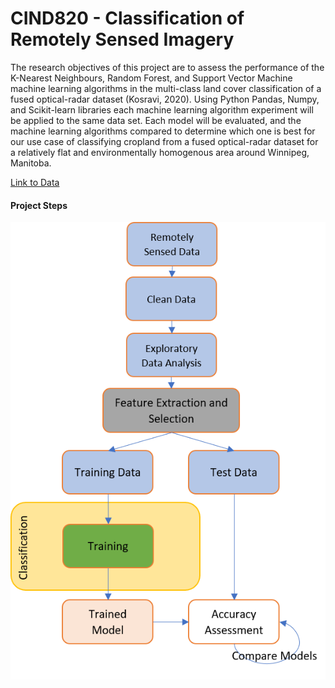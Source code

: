 # CIND820 - Classification of Remotely Sensed Imagery

The research objectives of this project are to assess the performance of the K-Nearest Neighbours, Random Forest, and Support Vector Machine machine learning algorithms in the multi-class land cover classification of a fused optical-radar dataset (Kosravi, 2020). Using Python Pandas, Numpy, and Scikit-learn libraries each machine learning algorithm experiment will be applied to the same data set. Each model will be evaluated, and the machine learning algorithms compared to determine which one is best for our use case of classifying cropland from a fused optical-radar dataset for a relatively flat and environmentally homogenous area around Winnipeg, Manitoba.

[Link to Data](https://archive.ics.uci.edu/ml/machine-learning-databases/00525/data.zip)

#### Project Steps
![](Images/ProjectSteps.png)
